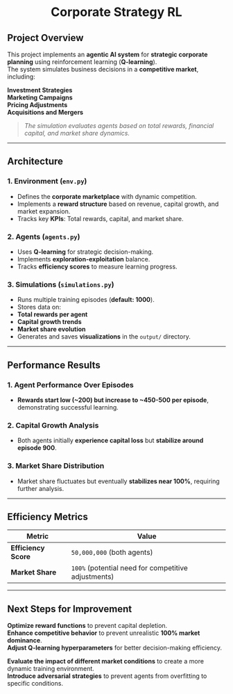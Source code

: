 # <div align="center"> Corporate Strategy RL</div>

##  Project Overview
This project implements an **agentic AI system** for **strategic corporate planning** using reinforcement learning (**Q-learning**).  
The system simulates business decisions in a **competitive market**, including:

 **Investment Strategies**  
 **Marketing Campaigns**  
 **Pricing Adjustments**  
 **Acquisitions and Mergers**  

> *The simulation evaluates agents based on total rewards, financial capital, and market share dynamics.*

---

##  Architecture

###  1. Environment (`env.py`)
-  Defines the **corporate marketplace** with dynamic competition.
-  Implements a **reward structure** based on revenue, capital growth, and market expansion.
-  Tracks key **KPIs**: Total rewards, capital, and market share.

###  2. Agents (`agents.py`)
-  Uses **Q-learning** for strategic decision-making.
-  Implements **exploration-exploitation** balance.
-  Tracks **efficiency scores** to measure learning progress.

###  3. Simulations (`simulations.py`)
-  Runs multiple training episodes (**default: 1000**).
-  Stores data on:
  -  **Total rewards per agent**
  -  **Capital growth trends**
  -  **Market share evolution**
-  Generates and saves **visualizations** in the `output/` directory.

---

##  Performance Results

###  1. Agent Performance Over Episodes
-  **Rewards start low (~200) but increase to ~450-500 per episode**, demonstrating successful learning.

###  2. Capital Growth Analysis
-  Both agents initially **experience capital loss** but **stabilize around episode 900**.

###  3. Market Share Distribution
-  Market share fluctuates but eventually **stabilizes near 100%**, requiring further analysis.

---

##  Efficiency Metrics
| Metric            | Value                 |
|------------------|----------------------|
| **Efficiency Score** | `50,000,000` (both agents) |
| **Market Share**    | `100%` (potential need for competitive adjustments) |

---

##  Next Steps for Improvement
 **Optimize reward functions** to prevent capital depletion.  
 **Enhance competitive behavior** to prevent unrealistic **100% market dominance**.  
 **Adjust Q-learning hyperparameters** for better decision-making efficiency.  

 **Evaluate the impact of different market conditions** to create a more dynamic training environment.  
 **Introduce adversarial strategies** to prevent agents from overfitting to specific conditions.  
